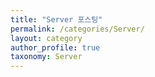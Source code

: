 ```yaml
---
title: "Server 포스팅"
permalink: /categories/Server/
layout: category
author_profile: true
taxonomy: Server
---
```

